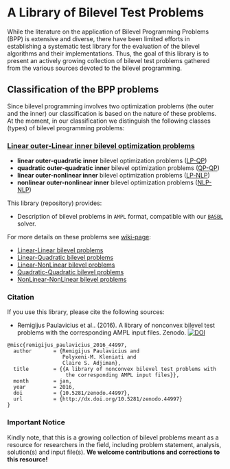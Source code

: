 # A Library of Bilevel Test Problems 

While the literature on the application of Bilevel Programming Problems (BPP) is extensive and diverse, there have been limited efforts in establishing a systematic test library for the evaluation of the bilevel algorithms and their implementations. Thus, the goal of this library is to present an actively growing collection of bilevel test problems gathered from the various sources devoted to the bilevel programming.

## Classification of the BPP problems

Since bilevel programming involves two optimization problems (the outer and the inner) our classification is based on the nature of these problems. At the moment, in our classification we distinguish the following classes (types) of bilevel programming problems:

### [Linear outer-Linear inner bilevel optimization problems](LP-LP-problems)

 - **linear outer-quadratic inner** bilevel optimization problems ([LP-QP](https://github.com/basblsolver/test-problems/tree/master/LP-QP))
 - **quadratic outer-quadratic inner** bilevel optimization problems ([QP-QP](https://github.com/basblsolver/test-problems/tree/master/QP-QP))
 - **linear outer-nonlinear inner** bilevel optimization problems ([LP-NLP](https://github.com/basblsolver/test-problems/tree/master/LP-NLP))
 - **nonlinear outer-nonlinear inner** bilevel optimization problems ([NLP-NLP](https://github.com/basblsolver/test-problems/tree/master/NLP-NLP))

This library (repository) provides:
* Description of bilevel problems in `AMPL` format, compatible with our [`BASBL`](http://basblsolver.github.io/home/ "Bilevel Solver") solver.

For more details on these problems see [wiki-page](https://github.com/basblsolver/test-problems/wiki):

- [Linear-Linear bilevel problems](https://github.com/basblsolver/test-problems/wiki/LP-LP-problems)
- [Linear-Quadratic bilevel problems](https://github.com/basblsolver/test-problems/wiki/LP-QP-problems)
- [Linear-NonLinear bilevel problems](https://github.com/basblsolver/test-problems/wiki/LP-NLP-problems)
- [Quadratic-Quadratic bilevel problems](https://github.com/basblsolver/test-problems/wiki/QP-QP-problems)
- [NonLinear-NonLinear bilevel problems](https://github.com/basblsolver/test-problems/wiki/NLP-NLP-problems)

### Citation

If you use this library, please cite the following sources: 

* Remigijus Paulavicius et al.. (2016). A library of nonconvex bilevel test problems with the corresponding AMPL input files. Zenodo. [![DOI](https://zenodo.org/badge/doi/10.5281/zenodo.44997.svg)](http://dx.doi.org/10.5281/zenodo.44997)

```
@misc{remigijus_paulavicius_2016_44997,
  author       = {Remigijus Paulavicius and
                  Polyxeni-M. Kleniati and
                  Claire S. Adjiman},
  title        = {{A library of nonconvex bilevel test problems with 
                   the corresponding AMPL input files}},
  month        = jan,
  year         = 2016,
  doi          = {10.5281/zenodo.44997},
  url          = {http://dx.doi.org/10.5281/zenodo.44997}
}
```

### Important Notice

Kindly note, that this is a growing collection of bilevel problems meant as a resource for researchers in the field, including problem statement, analysis, solution(s) and input file(s). 
__We welcome contributions and corrections to this resource!__ 



